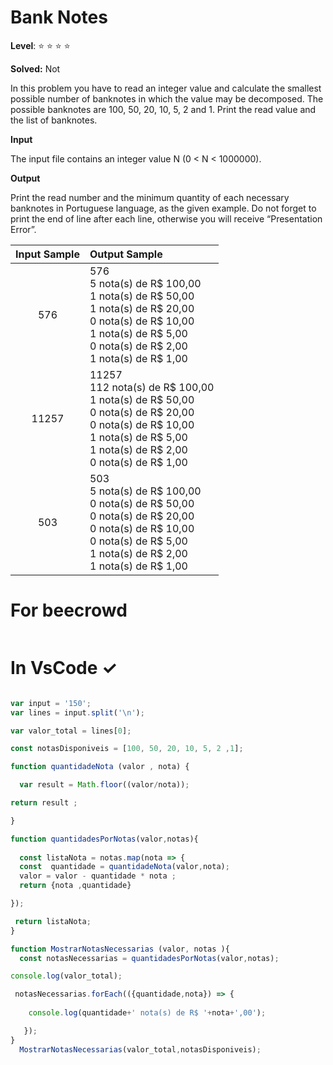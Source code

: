 # Bank Notes 

**Level**: :star: :star: :star: :star:

**Solved:** Not 

In this problem you have to read an integer value and calculate the smallest possible number of banknotes in which the value may be decomposed. The possible banknotes are 100, 50, 20, 10, 5, 2 and 1. Print the read value and the list of banknotes.

**Input** 

The input file contains an integer value N (0 < N < 1000000).

**Output**

Print the read number and the minimum quantity of each necessary banknotes in Portuguese language, as the given example. Do not forget to print the end of line after each line, otherwise you will receive “Presentation Error”.

| Input Sample |	Output Sample |
|:--:|:--|
| 576 | 576 <br> 5 nota(s) de R$ 100,00 <br> 1 nota(s) de R$ 50,00 <br> 1 nota(s) de R$ 20,00 <br> 0 nota(s) de R$ 10,00 <br> 1 nota(s) de R$ 5,00 <br> 0 nota(s) de R$ 2,00 <br> 1 nota(s) de R$ 1,00|
| 11257 | 11257 <br> 112 nota(s) de R$ 100,00 <br> 1 nota(s) de R$ 50,00 <br> 0 nota(s) de R$ 20,00 <br> 0 nota(s) de R$ 10,00 <br> 1 nota(s) de R$ 5,00 <br> 1 nota(s) de R$ 2,00 <br> 0 nota(s) de R$ 1,00 |
| 503 | 503 <br> 5 nota(s) de R$ 100,00 <br> 0 nota(s) de R$ 50,00 <br> 0 nota(s) de R$ 20,00 <br> 0 nota(s) de R$ 10,00 <br> 0 nota(s) de R$ 5,00 <br> 1 nota(s) de R$ 2,00 <br> 1 nota(s) de R$ 1,00 <br> | 

# For beecrowd 


```javascript 

```

# In VsCode ✓

```javascript 

var input = '150';
var lines = input.split('\n');

var valor_total = lines[0];

const notasDisponiveis = [100, 50, 20, 10, 5, 2 ,1];

function quantidadeNota (valor , nota) {

  var result = Math.floor((valor/nota));

return result ;

}

function quantidadesPorNotas(valor,notas){
  
  const listaNota = notas.map(nota => {
  const  quantidade = quantidadeNota(valor,nota);
  valor = valor - quantidade * nota ;
  return {nota ,quantidade}

});

 return listaNota;
}

function MostrarNotasNecessarias (valor, notas ){
  const notasNecessarias = quantidadesPorNotas(valor,notas);

console.log(valor_total);  

 notasNecessarias.forEach(({quantidade,nota}) => {
    
    console.log(quantidade+' nota(s) de R$ '+nota+',00');

   });
}
  MostrarNotasNecessarias(valor_total,notasDisponiveis);


```